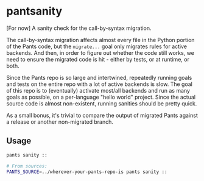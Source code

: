 # pantsanity

[For now] A sanity check for the call-by-syntax migration. 

The call-by-syntax migration affects almost every file in the Python portion of the Pants code, but the `migrate...` goal only migrates rules for active backends. And then, in order to figure out whether the code still works, we need to ensure the migrated code is hit - either by tests, or at runtime, or both.

Since the Pants repo is so large and intertwined, repeatedly running goals and tests on the entire repo with a lot of active backends is slow. The goal of this repo is to (eventually) activate most/all backends and run as many goals as possible, on a per-language "hello world" project. Since the actual source code is almost non-existent, running sanities should be pretty quick.

As a small bonus, it's trivial to compare the output of migrated Pants against a release or another non-migrated branch. 

## Usage

```bash
pants sanity ::

# From sources:
PANTS_SOURCE=../wherever-your-pants-repo-is pants sanity ::
```
